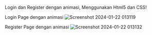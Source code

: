 Login dan Register dengan animasi, Menggunakan Html5 dan CSS!

Login Page dengan animasi
![Screenshot 2024-01-22 013119](https://github.com/pacetech90/loginpageanimation/assets/55420029/bfd764af-d769-4162-a93d-a3c2cdade8bf)


Register Page dengan animasi
![Screenshot 2024-01-22 013132](https://github.com/pacetech90/loginpageanimation/assets/55420029/67f0dcfa-ff6f-4df3-9bae-2c80a2fd63df)

